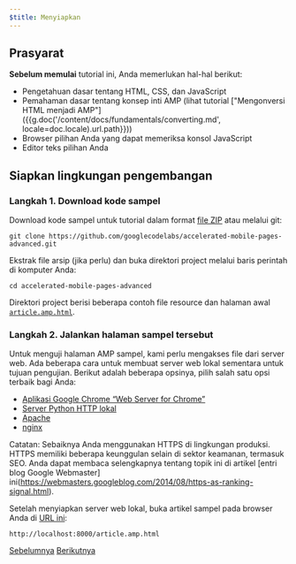 ```yaml
---
$title: Menyiapkan
---
```


## Prasyarat

**Sebelum memulai** tutorial ini, Anda memerlukan hal-hal berikut:

- Pengetahuan dasar tentang HTML, CSS, dan JavaScript
- Pemahaman dasar tentang konsep inti AMP (lihat tutorial ["Mengonversi HTML menjadi AMP"]({{g.doc('/content/docs/fundamentals/converting.md', locale=doc.locale).url.path}}))
- Browser pilihan Anda yang dapat memeriksa konsol JavaScript
- Editor teks pilihan Anda

## Siapkan lingkungan pengembangan

### Langkah 1. Download kode sampel

Download kode sampel untuk tutorial dalam format [file ZIP](https://github.com/googlecodelabs/accelerated-mobile-pages-advanced/archive/master.zip) atau melalui git:

```shell
git clone https://github.com/googlecodelabs/accelerated-mobile-pages-advanced.git
```

Ekstrak file arsip (jika perlu) dan buka direktori project melalui baris perintah di komputer Anda:

```shell
cd accelerated-mobile-pages-advanced
```

Direktori project berisi beberapa contoh file resource dan halaman awal [`article.amp.html`](https://github.com/googlecodelabs/accelerated-mobile-pages-advanced/blob/master/article.amp.html).

### Langkah 2. Jalankan halaman sampel tersebut

Untuk menguji halaman AMP sampel, kami perlu mengakses file dari server web. Ada beberapa cara untuk membuat server web lokal sementara untuk tujuan pengujian.  Berikut adalah beberapa opsinya, pilih salah satu opsi terbaik bagi Anda:

- [Aplikasi Google Chrome “Web Server for Chrome”](https://chrome.google.com/webstore/detail/web-server-for-chrome/ofhbbkphhbklhfoeikjpcbhemlocgigb)
- [Server Python HTTP lokal](https://developer.mozilla.org/en-US/docs/Learn/Common_questions/set_up_a_local_testing_server#Running_a_simple_local_HTTP_server)
- [Apache](https://httpd.apache.org/docs/2.4/getting-started.html)
- [nginx](http://nginx.org/)

Catatan: Sebaiknya Anda menggunakan HTTPS di lingkungan produksi. HTTPS memiliki beberapa keunggulan selain di sektor keamanan, termasuk SEO. Anda dapat membaca selengkapnya tentang topik ini di artikel [entri blog Google Webmaster] ini(https://webmasters.googleblog.com/2014/08/https-as-ranking-signal.html).

Setelah menyiapkan server web lokal, buka artikel sampel pada browser Anda di [URL ini](http://localhost:8000/article.amp.html):

```text
http://localhost:8000/article.amp.html
```

<div class="prev-next-buttons">
  <a class="button prev-button" href="{{g.doc('/content/docs/fundamentals/add_advanced.md', locale=doc.locale).url.path}}"><span class="arrow-prev">Sebelumnya</span></a>
  <a class="button next-button" href="/id/docs/fundamentals/add_advanced/review_code.html"><span class="arrow-next">Berikutnya</span></a>
</div>
